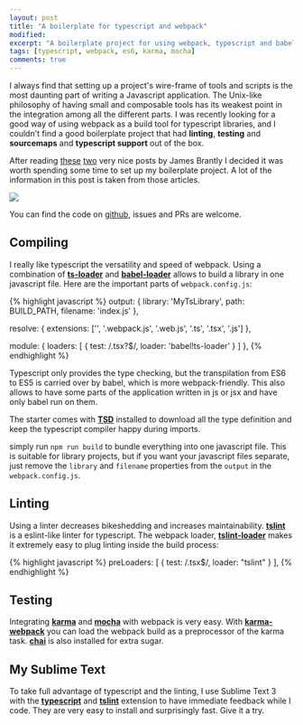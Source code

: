 ```yaml
---
layout: post
title: "A boilerplate for typescript and webpack"
modified:
excerpt: "A boilerplate project for using webpack, typescript and babel together"
tags: [typescript, webpack, es6, karma, mocha]
comments: true
---
```


I always find that setting up a project's wire-frame of tools and scripts is the most daunting part of writing a Javascript application. The Unix-like philosophy of having small and composable tools has its weakest point in the integration among all the different parts. I was recently looking for a good way of using webpack as a build tool for typescript libraries, and I couldn't find a good boilerplate project that had **linting**, **testing** and **sourcemaps** and **typescript support** out of the box.

After reading [these](http://www.jbrantly.com/typescript-and-webpack/) [two](http://www.jbrantly.com/es6-modules-with-typescript-and-webpack/) very nice posts by James Brantly I decided it was worth spending some time to set up my boilerplate project. A lot of the information in this post is taken from those articles.

![](https://imgs.xkcd.com/comics/is_it_worth_the_time.png)

You can find the code on [github](https://github.com/itajaja/tslib-webpack-starter), issues and PRs are welcome.

## Compiling

I really like typescript the versatility and speed of webpack. Using a combination of [**ts-loader**](https://github.com/TypeStrong/ts-loader) and [**babel-loader**](https://github.com/babel/babel-loader) allows to build a library in one javascript file. Here are the important parts of `webpack.config.js`:

{% highlight javascript %}
output: {
  library: 'MyTsLibrary',
  path: BUILD_PATH,
  filename: 'index.js'
},

resolve: {
  extensions: ['', '.webpack.js', '.web.js', '.ts', '.tsx', '.js']
},

module: {
  loaders: [ { test: /\.tsx?$/, loader: 'babel!ts-loader' } ]
},
{% endhighlight %}

Typescript only provides the type checking, but the transpilation from ES6 to ES5 is carried over by babel, which is more webpack-friendly. This also allows to have some parts of the application written in js or jsx and have only babel run on them.

The starter comes with [**TSD**](http://definitelytyped.org/tsd/) installed to download all the type definition and keep the typescript compiler happy during imports.

simply run `npm run build` to bundle everything into one javascript file. This is suitable for library projects, but if you want your javascript files separate, just remove the `library` and `filename` properties from the `output` in the `webpack.config.js`.

## Linting

Using a linter decreases bikeshedding and increases maintainability. [**tslint**](https://github.com/palantir/tslint) is a eslint-like linter for typescript. The webpack loader, [**tslint-loader**](https://github.com/wbuchwalter/tslint-loader) makes it extremely easy to plug linting inside the build process:

{% highlight javascript %}
preLoaders: [ { test: /\.tsx$/, loader: "tslint" } ],
{% endhighlight %}

## Testing

Integrating [**karma**](http://karma-runner.github.io/0.13/index.html) and [**mocha**](https://mochajs.org/) with webpack is very easy. With [**karma-webpack**](https://github.com/webpack/karma-webpack) you can load the webpack build as a preprocessor of the karma task. [**chai**](http://chaijs.com/) is also installed for extra sugar.

## My Sublime Text

To take full advantage of typescript and the linting, I use Sublime Text 3 with the [**typescript**](https://github.com/Microsoft/Typescript-Sublime-plugin) and [**tslint**](https://github.com/lavrton/SublimeLinter-contrib-tslint) extension to have immediate feedback while I code. They are very easy to install and surprisingly fast. Give it a try.